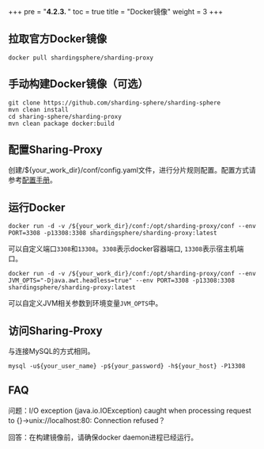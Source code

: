 +++
pre = "<b>4.2.3. </b>"
toc = true
title = "Docker镜像"
weight = 3
+++

## 拉取官方Docker镜像

``` 
docker pull shardingsphere/sharding-proxy
```

## 手动构建Docker镜像（可选）

``` 
git clone https://github.com/sharding-sphere/sharding-sphere
mvn clean install
cd sharing-sphere/sharding-proxy
mvn clean package docker:build
```

## 配置Sharing-Proxy

创建/${your_work_dir}/conf/config.yaml文件，进行分片规则配置。配置方式请参考[配置手册](/manual/sharding-proxy/configuration/)。

## 运行Docker

```
docker run -d -v /${your_work_dir}/conf:/opt/sharding-proxy/conf --env PORT=3308 -p13308:3308 shardingsphere/sharding-proxy:latest
```

可以自定义端口`3308`和`13308`。`3308`表示docker容器端口, `13308`表示宿主机端口。

```
docker run -d -v /${your_work_dir}/conf:/opt/sharding-proxy/conf --env JVM_OPTS="-Djava.awt.headless=true" --env PORT=3308 -p13308:3308 shardingsphere/sharding-proxy:latest
```

可以自定义JVM相关参数到环境变量`JVM_OPTS`中。

## 访问Sharing-Proxy

与连接MySQL的方式相同。

```
mysql -u${your_user_name} -p${your_password} -h${your_host} -P13308
```

## FAQ

问题：I/O exception (java.io.IOException) caught when processing request to {}->unix://localhost:80: Connection refused？

回答：在构建镜像前，请确保docker daemon进程已经运行。
